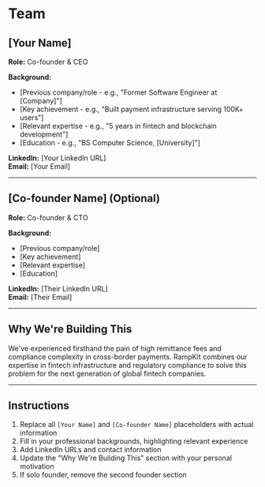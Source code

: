 # Team

## [Your Name]
**Role:** Co-founder & CEO

**Background:**
- [Previous company/role - e.g., "Former Software Engineer at [Company]"]
- [Key achievement - e.g., "Built payment infrastructure serving 100K+ users"]
- [Relevant expertise - e.g., "5 years in fintech and blockchain development"]
- [Education - e.g., "BS Computer Science, [University]"]

**LinkedIn:** [Your LinkedIn URL]  
**Email:** [Your Email]

---

## [Co-founder Name] (Optional)
**Role:** Co-founder & CTO

**Background:**
- [Previous company/role]
- [Key achievement]
- [Relevant expertise]
- [Education]

**LinkedIn:** [Their LinkedIn URL]  
**Email:** [Their Email]

---

## Why We're Building This

We've experienced firsthand the pain of high remittance fees and compliance complexity in cross-border payments. RampKit combines our expertise in fintech infrastructure and regulatory compliance to solve this problem for the next generation of global fintech companies.

---

## Instructions

1. Replace all `[Your Name]` and `[Co-founder Name]` placeholders with actual information
2. Fill in your professional backgrounds, highlighting relevant experience
3. Add LinkedIn URLs and contact information
4. Update the "Why We're Building This" section with your personal motivation
5. If solo founder, remove the second founder section
